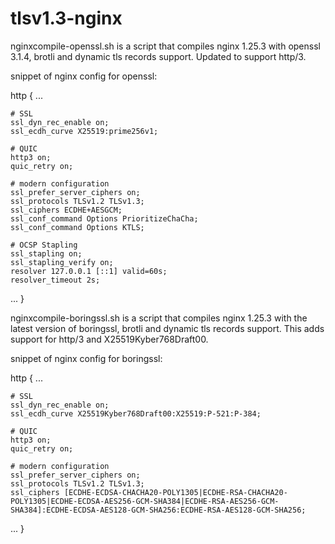 # tlsv1.3-nginx

nginxcompile-openssl.sh is a script that compiles nginx 1.25.3 with openssl 3.1.4, brotli and dynamic tls records support. Updated to support http/3.

snippet of nginx config for openssl:

http {
  ...

	# SSL
	ssl_dyn_rec_enable on;
	ssl_ecdh_curve X25519:prime256v1;

	# QUIC
	http3 on;
	quic_retry on;

	# modern configuration
	ssl_prefer_server_ciphers on;
	ssl_protocols TLSv1.2 TLSv1.3;
	ssl_ciphers ECDHE+AESGCM;
	ssl_conf_command Options PrioritizeChaCha;
	ssl_conf_command Options KTLS;

	# OCSP Stapling
	ssl_stapling on;
	ssl_stapling_verify on;
	resolver 127.0.0.1 [::1] valid=60s;
	resolver_timeout 2s;

  ...
}


nginxcompile-boringssl.sh is a script that compiles nginx 1.25.3 with the latest version of boringssl, brotli and dynamic tls records support. This adds support for http/3 and X25519Kyber768Draft00.

snippet of nginx config for boringssl:

http {
  ...

	# SSL
	ssl_dyn_rec_enable on;
	ssl_ecdh_curve X25519Kyber768Draft00:X25519:P-521:P-384;

	# QUIC
	http3 on;
	quic_retry on;

	# modern configuration
	ssl_prefer_server_ciphers on;
	ssl_protocols TLSv1.2 TLSv1.3;
	ssl_ciphers [ECDHE-ECDSA-CHACHA20-POLY1305|ECDHE-RSA-CHACHA20-POLY1305|ECDHE-ECDSA-AES256-GCM-SHA384|ECDHE-RSA-AES256-GCM-SHA384]:ECDHE-ECDSA-AES128-GCM-SHA256:ECDHE-RSA-AES128-GCM-SHA256;

  ...
}
